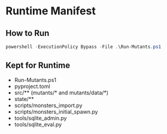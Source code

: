 # Runtime Manifest

## How to Run
```powershell
powershell -ExecutionPolicy Bypass -File .\Run-Mutants.ps1
```

## Kept for Runtime
- Run-Mutants.ps1
- pyproject.toml
- src/** (mutants/* and mutants/data/*)
- state/**
- scripts/monsters_import.py
- scripts/monsters_initial_spawn.py
- tools/sqlite_admin.py
- tools/sqlite_eval.py
